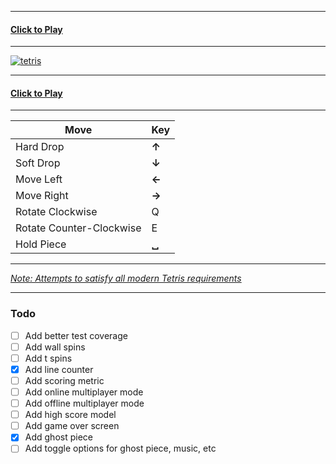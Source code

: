 
---------------

#### [Click to Play](http://tetris-.herokuapp.com/)

---------------

[![tetris](https://cloud.githubusercontent.com/assets/3156114/9566219/b1a778e2-4eca-11e5-871b-59c9a3cb6d7f.jpg)](http://tetris-.herokuapp.com/)

---------------

#### [Click to Play](http://tetris-.herokuapp.com/)

---------------

| Move  | Key |
| ------------- | ------------- |
| Hard Drop  | **↑** |
| Soft Drop  | **↓**  |
| Move Left  | **←**  |
| Move Right  | **→**  |
| Rotate Clockwise  | Q  |
| Rotate Counter-Clockwise  | E  |
| Hold Piece | **␣** |

---------------

*[Note: Attempts to satisfy all modern Tetris requirements](http://tetris.wikia.com/wiki/Tetris_Guideline)*

---------------

### Todo

- [ ] Add better test coverage
- [ ] Add wall spins
- [ ] Add t spins
- [x] Add line counter
- [ ] Add scoring metric
- [ ] Add online multiplayer mode
- [ ] Add offline multiplayer mode
- [ ] Add high score model
- [ ] Add game over screen
- [x] Add ghost piece
- [ ] Add toggle options for ghost piece, music, etc
